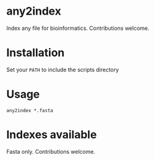 # any2index

Index any file for bioinformatics.
Contributions welcome.

# Installation

Set your `PATH` to include the scripts directory

# Usage

    any2index *.fasta

# Indexes available

Fasta only. Contributions welcome.

